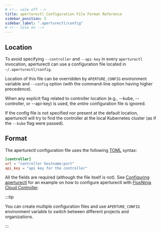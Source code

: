 ```yaml
---
# <!-- vale off -->
title: aperturectl Configuration File Format Reference
sidebar_position: 5
sidebar_label: ".aperturectl/config"
# <!-- vale on -->
---
```


<!-- If our config grows, would be nice to automatically generate it from
corresponding go structs from cmd/aperturectl/cmd/utils/controller.go -->

## Location

To avoid specifying `--controller` and `--api-key` in every `aperturectl` invocation,
aperturectl can use a configuration file located in `~/.aperturectl/config`.

Location of this file can be overridden by `APERTURE_CONFIG` environment
variable and `--config` option (with the command-line option having higher
precedence).

When any explicit flag related to controller location (e.g., --kube,
--controller, or --api-key) is used, the _entire_ configuration file is
ignored.

If the config file is not specified nor present at the default location,
aperturectl will try to find the controller at the local Kubernetes cluster (as
if the `--kube` flag were passed).

## Format

The aperturectl configuration file uses the following [TOML][] syntax:

```toml
[controller]
url = "controller hostname:port"
api_key = "api key for the controller"
```

All the fields are required (although the file itself is not). See [Configuring
aperturectl][] for an example on how to configure aperturectl with [FluxNinja
Cloud Controller][].

:::tip

You can create multiple configuration files and use `APERTURE_CONFIG`
environment variable to switch between different projects and organizations.

:::

[TOML]: https://toml.io/
[Configuring aperturectl]: /get-started/installation/configure-cli.md
[FluxNinja Cloud Controller]: /reference/fluxninja.md#cloud-controller

